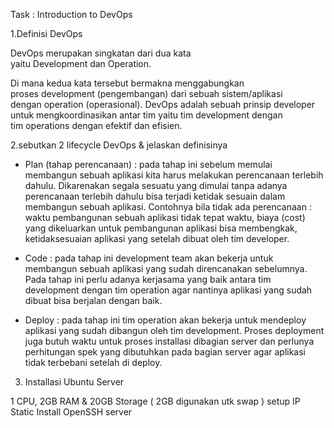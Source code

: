 Task : Introduction to DevOps

1.Definisi DevOps

DevOps merupakan singkatan dari dua kata yaitu Development dan Operation.

Di mana kedua kata tersebut bermakna menggabungkan proses development (pengembangan) dari sebuah sistem/aplikasi dengan operation (operasional). DevOps adalah sebuah prinsip developer untuk mengkoordinasikan antar tim yaitu tim development dengan tim operations dengan efektif dan efisien.

2.sebutkan 2 lifecycle DevOps & jelaskan definisinya

- Plan (tahap perencanaan) : pada tahap ini sebelum memulai membangun sebuah aplikasi kita harus melakukan perencanaan terlebih dahulu. Dikarenakan segala sesuatu yang dimulai tanpa adanya perencanaan terlebih dahulu bisa terjadi ketidak sesuain dalam membangun sebuah aplikasi. Contohnya bila tidak ada perencanaan : waktu pembangunan sebuah aplikasi tidak tepat waktu, biaya (cost) yang dikeluarkan untuk pembangunan aplikasi bisa membengkak, ketidaksesuaian aplikasi yang setelah dibuat oleh tim developer.

- Code  : pada tahap ini development team akan bekerja untuk membangun sebuah aplikasi yang sudah direncanakan sebelumnya. Pada tahap ini perlu adanya kerjasama yang baik antara tim development dengan tim operation agar nantinya aplikasi yang sudah dibuat bisa berjalan dengan baik.

- Deploy : pada tahap ini tim operation akan bekerja untuk mendeploy aplikasi yang sudah dibangun oleh tim development. Proses deployment juga butuh waktu untuk proses installasi dibagian server dan perlunya perhitungan spek yang dibutuhkan pada bagian server agar aplikasi tidak terbebani setelah di deploy.


3. Installasi Ubuntu Server

1 CPU, 2GB RAM & 20GB Storage ( 2GB digunakan utk swap )
setup IP Static
Install OpenSSH server